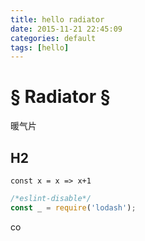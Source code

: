 ```yaml
---
title: hello radiator
date: 2015-11-21 22:45:09
categories: default
tags: [hello]
---
```


# § Radiator §
暖气片

## H2

`const x = x => x+1`

```js
/*eslint-disable*/
const _ = require('lodash');
```

co